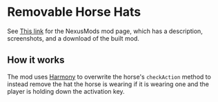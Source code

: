 # Removable Horse Hats


See [This link](http://www.nexusmods.com/stardewvalley/mods/2223?) for the NexusMods mod page, which has a description, screenshots, and a download of the built mod.

## How it works

The mod uses [Harmony](https://github.com/pardeike/Harmony) to overwrite the horse's `checkAction` method to instead remove the hat the horse is wearing if it is wearing one and the player is holding down the activation key.